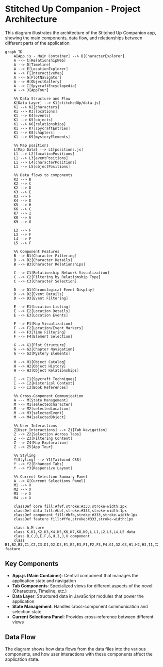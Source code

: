 # Stitched Up Companion - Project Architecture

This diagram illustrates the architecture of the Stitched Up Companion app, showing the main components, data flow, and relationships between different parts of the application.

```mermaid
graph TD
    A[App.js - Main Container] --> B[CharacterExplorer]
    A --> C[RelationshipWeb]
    A --> D[Timeline]
    A --> E[LocationExplorer]
    A --> F[InteractiveMap]
    A --> G[PlotNavigator]
    A --> H[ObjectGallery]
    A --> I[SpycraftEncyclopedia]
    A --> J[AppTour]

    %% Data Structure and Flow
    K[Data Layer] --> K1[stitchedUp/data.js]
    K1 --> K2[characters]
    K1 --> K3[locations]
    K1 --> K4[events]
    K1 --> K5[objects]
    K1 --> K6[relationships]
    K1 --> K7[spycraftEntries]
    K1 --> K8[chapters]
    K1 --> K9[mysteryElements]
    
    %% Map positions 
    L[Map Data] --> L1[positions.js]
    L1 --> L2[locationPositions]
    L1 --> L3[eventPositions]
    L1 --> L4[characterPositions]
    L1 --> L5[objectPositions]
    
    %% Data flows to components
    K2 --> B
    K2 --> C
    K2 --> D
    K3 --> E
    K3 --> F
    K4 --> D
    K5 --> H
    K6 --> C
    K7 --> I
    K8 --> G
    K9 --> G
    
    L2 --> F
    L3 --> F
    L4 --> F
    L5 --> F
    
    %% Component Features
    B --> B1[Character Filtering]
    B --> B2[Character Details]
    B --> B3[Character Relationships]
    
    C --> C1[Relationship Network Visualization]
    C --> C2[Filtering by Relationship Type]
    C --> C3[Character Selection]
    
    D --> D1[Chronological Event Display]
    D --> D2[Event Details]
    D --> D3[Event Filtering]
    
    E --> E1[Location Listing]
    E --> E2[Location Details]
    E --> E3[Location Events]
    
    F --> F1[Map Visualization]
    F --> F2[Location/Event Markers]
    F --> F3[Time Filtering]
    F --> F4[Element Selection]
    
    G --> G1[Plot Structure]
    G --> G2[Chapter Navigation]
    G --> G3[Mystery Elements]
    
    H --> H1[Object Catalog]
    H --> H2[Object History]
    H --> H3[Object Relationships]
    
    I --> I1[Spycraft Techniques]
    I --> I2[Historical Context]
    I --> I3[Book References]
    
    %% Cross-Component Communication
    A --- M[State Management]
    M --> M1[selectedCharacter]
    M --> M2[selectedLocation]
    M --> M3[selectedEvent] 
    M --> M4[selectedObject]
    
    %% User Interactions
    Z[User Interactions] --> Z1[Tab Navigation]
    Z --> Z2[Selection Across Tabs]
    Z --> Z3[Filtering Content]
    Z --> Z4[Map Exploration]
    Z --> Z5[App Tour]
    
    %% Styling
    Y[Styling] --> Y1[Tailwind CSS]
    Y --> Y2[Enhanced Tabs]
    Y --> Y3[Responsive Layout]

    %% Current Selection Summary Panel
    A --> X[Current Selections Panel]
    M1 --> X
    M2 --> X
    M3 --> X
    M4 --> X
    
    classDef core fill:#f9f,stroke:#333,stroke-width:2px
    classDef data fill:#bbf,stroke:#333,stroke-width:1px
    classDef component fill:#bfb,stroke:#333,stroke-width:1px
    classDef feature fill:#ffe,stroke:#333,stroke-width:1px
    
    class A,M core
    class K,K1,K2,K3,K4,K5,K6,K7,K8,K9,L,L1,L2,L3,L4,L5 data
    class B,C,D,E,F,G,H,I,J,X component
    class B1,B2,B3,C1,C2,C3,D1,D2,D3,E1,E2,E3,F1,F2,F3,F4,G1,G2,G3,H1,H2,H3,I1,I2,I3,M1,M2,M3,M4,Z1,Z2,Z3,Z4,Z5,Y1,Y2,Y3 feature
```

## Key Components

- **App.js (Main Container)**: Central component that manages the application state and navigation
- **Tab Components**: Specialized views for different aspects of the novel (Characters, Timeline, etc.)
- **Data Layer**: Structured data in JavaScript modules that power the application
- **State Management**: Handles cross-component communication and selection state
- **Current Selections Panel**: Provides cross-reference between different views

## Data Flow

The diagram shows how data flows from the data files into the various components, and how user interactions with these components affect the application state.
